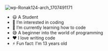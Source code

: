 ![wp-Ronak124-arch_1707491171](https://github.com/Ronak124-arch/Ronak124-arch/assets/135504145/6c89debe-67be-4b0b-9702-8f680929a20c)











- 😃 A Student
- 👀 I’m interested in coding
- 🌱 I’m currently learning how to code
- 😅 A beginner into the world of programming
- ❤️ I love writing code
- ⚡ Fun fact: I'm 13 years old

